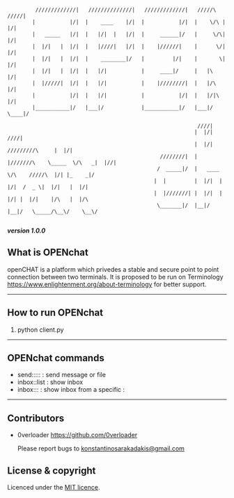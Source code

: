         
```
      
         /////////////|   //////////////|   /////////////|   /////\   /////|               
        |           |/|  |    ____    |/|  |           |/|  |    \/\ |   |/|     
        |   _____   |/|  |   |/|  |   |/|  |     ______|/   |     \/\|   |/|    
        |  |/|   |  |/|  |   |////|   |/|  |    |//////|    |      \/|   |/|        
        |  |/|   |  |/|  |    ________|/   |         |/|    |       \|   |/|    
        |  |/|   |  |/|  |   |/|           |     ____|/     |   |\       |/|  
        |  |/////|  |/|  |   |/|           |    |////////|  |   |/\      |/| 
        |           |/|  |   |/|           |           |/|  |   |/|\     |/| 
        |___________|/   |___|/            |___________|/   |___|/  \____|/  

                                                             ////|
                                                            |  |/|                          ////|
                                                            |  |/|          /////////\     |  |/|
                                                 ////////|  |  |///////\    \_____  \/\   _|  |//|
                                                /  _____|/  |   ____  \/\    /////\  |/| |_    _|/
                                               |  |         |  |/|  |  |/|  /  _ \|  |/|   |  |/|
                                               |  |///////| |  |/|  |  |/| |  |/|    |/\   |  |/\
                                                \_______|/  |__|/   |__|/   \_____/\__\/    \__\/


```
***version 1.0.0***

What is OPENchat
---

openCHAT is a platform which privedes a stable and secure point to point connection between two terminals. It is proposed to be run on Terminology <https://www.enlightenment.org/about-terminology> for better support.

---

How to run OPENchat
---

1. python client.py <port>

---

OPENchat commands
---

- send::<ip>:<port>::<M for Message or F for file>  : send message or file
- inbox::list  : show inbox
- inbox::<ip>:<port>  : show inbox from a specific <ip>:<port>

---

Contributors
---

- 0verloader <https://github.com/0verloader>

  Please report bugs to <konstantinosarakadakis@gmail.com>

License & copyright
---
Licenced under the [MIT licence](LICENSE).
